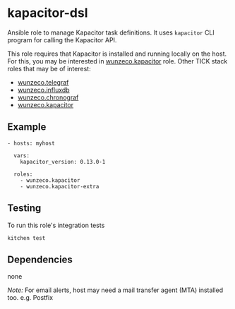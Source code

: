 kapacitor-dsl
==============

Ansible role to manage Kapacitor task definitions. It uses `kapacitor` CLI 
program for calling the Kapacitor API.

This role requires that Kapacitor is installed and running locally on the host. 
For this, you may be interested in [wunzeco.kapacitor] role. Other TICK stack 
roles that may be of interest:
- [wunzeco.telegraf]
- [wunzeco.influxdb]
- [wunzeco.chronograf]
- [wunzeco.kapacitor]


## Example

```
- hosts: myhost

  vars:
    kapacitor_version: 0.13.0-1
    
  roles:
    - wunzeco.kapacitor
    - wunzeco.kapacitor-extra
```


## Testing

To run this role's integration tests

```
kitchen test
```


## Dependencies

none

*Note:*
For email alerts, host may need a mail transfer agent (MTA) installed too. e.g. Postfix

[wunzeco.telegraf]: https://github.com/wunzeco/ansible-telegraf
[wunzeco.influxdb]: https://github.com/wunzeco/ansible-influxdb
[wunzeco.chronograf]: https://github.com/wunzeco/ansible-chronograf
[wunzeco.kapacitor]: https://github.com/wunzeco/ansible-kapacitor
